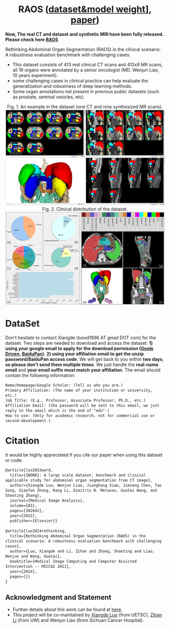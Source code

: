# <div align=center> RAOS ([dataset&model weight](https://drive.google.com/drive/folders/1i2xbXxdEYnjNZVUtGZxYdwaeKmNmywnY?usp=sharing)], [paper](https://arxiv.org/abs/2406.13674))</div>
**Now, The real CT and dataset and synthetic MRI have been fully released. Please check here [RAOS](https://drive.google.com/drive/folders/1i2xbXxdEYnjNZVUtGZxYdwaeKmNmywnY?usp=sharing)**

Rethinking Abdominal Organ Segmentation (RAOS) in the clinical scenario: A robustness evaluation benchmark with challenging cases.
* This dataset consists of 413 real clinical CT scans and 413x9 MR scans, all 19 organs were annotated by a senior oncologist (MD. Wenjun Liao, 10 years experiment).
* some challenging cases in clinical practice can help evaluate the generalization and robustness of deep learning methods.
* Some organ annotations not present in previous public datasets (such as prostate, seminal vesicles, etc).

<div align=center>Fig. 1. An example in the dataset (one CT and nine synthesized MR scans).<img src="./pictures/data_show.png"></div>
<div align=center>Fig. 2. Clinical distribution of the dataset.<img src="./pictures/raos_data_distributation.png"></div>

# DataSet
Don't hesitate to contact Xiangde (luoxd1996 AT gmail DOT com) for the dataset. Two steps are needed to download and access the dataset: **1) using your google email to apply for the download permission ([Goole Driven](https://drive.google.com/file/d/1VJQHvQBWfs1sZ6Nt_6lFK6uEx1YP5QK0/view?usp=drive_link), [BaiduPan](https://pan.baidu.com/s/1N12Rh6jM2NRRlp72J7LlNw))**; **2) using your affiliation email to get the unzip password/BaiduPan access code**. We will get back to you within **two days**, **so please don't send them multiple times**. We just handle the **real-name email** and **your email suffix must match your affiliation**. The email should contain the following information:

    Name/Homepage/Google Scholar: (Tell us who you are.)
    Primary Affiliation: (The name of your institution or university, etc.)
    Job Title: (E.g., Professor, Associate Professor, Ph.D., etc.)
    Affiliation Email: (the password will be sent to this email, we just reply to the email which is the end of "edu".)
    How to use: (Only for academic research, not for commercial use or second-development.)

# Citation
It would be highly appreciated if you cite our paper when using this dataset or code:

    @article{luo2022word,
      title={{WORD}: A large scale dataset, benchmark and clinical applicable study for abdominal organ segmentation from CT image},
      author={Xiangde Luo, Wenjun Liao, Jianghong Xiao, Jieneng Chen, Tao Song, Xiaofan Zhang, Kang Li, Dimitris N. Metaxas, Guotai Wang, and Shaoting Zhang},
      journal={Medical Image Analysis},
      volume={82},
      pages={102642},
      year={2022},
      publisher={Elsevier}}

    @article{luo2024rethinking,
      title={Rethinking Abdominal Organ Segmentation (RAOS) in the clinical scenario: A robustness evaluation benchmark with challenging cases},
      author={Luo, Xiangde and Li, Zihan and Zhang, Shaoting and Liao, Wenjun and Wang, Guotai},
      booktitle={Medical Image Computing and Computer Assisted Intervention -- MICCAI 2021},
      year={2024},
      pages={}}
    }
## Acknowledgment and Statement
* Further details about this work can be found at [here](https://arxiv.org/abs/2406.13674).
* This project will be co-maintained by [Xiangde Luo](https://luoxd1996.github.io) (from UETSC), [Zihan Li](https://huanglizi.github.io/) (from UW) and Wenjun Liao (from Sichuan Cancer Hospital).
